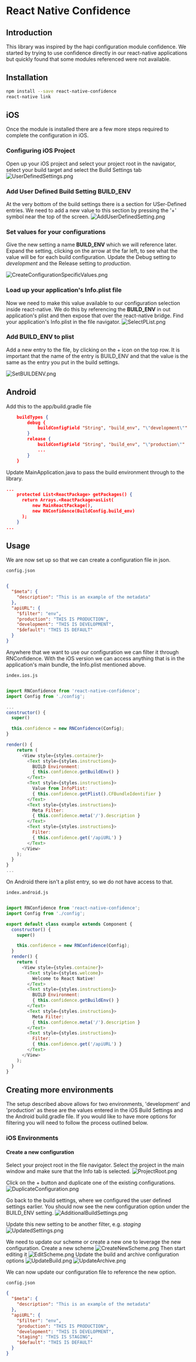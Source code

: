# React Native Confidence

## Introduction

This library was inspired by the hapi configuration module confidence.
We started by trying to use confidence directly in our react-native applications but quickly found that some modules referenced were not available.

## Installation

```bash
npm install --save react-native-confidence
react-native link
```

## iOS

Once the module is installed there are a few more steps required to complete the configuration in iOS.

### Configuring iOS Project

Open up your iOS project and select your project root in the navigator, select your build target and select the Build Settings tab
![UserDefinedSettings.png](./assets/UserDefinedSettings.png)

### Add User Defined Build Setting BUILD_ENV

At the very bottom of the build settings there is a section for USer-Defined entries.
We need to add a new value to this section by pressing the '+' symbol near the top of the screen.
![AddUserDefinedSetting.png](./assets/AddUserDefinedSetting.png)

### Set values for your configurations

Give the new setting a name **BUILD_ENV** which we will reference later.
Expand the setting, clicking on the arrow at the far left, to see what the value will be for each build configuration.
Update the Debug setting to _development_ and the Release setting to _production_. 

![CreateConfigurationSpecificValues.png](./assets/CreateConfigurationSpecificValues.png)

### Load up your application's Info.plist file

Now we need to make this value available to our configuration selection inside react-native.
We do this by referencing the **BUILD_ENV** in out application's plist and then expose that over the react-native bridge.
Find your application's Info.plist in the file navigator.
![SelectPList.png](./assets/SelectPList.png)

### Add BUILD_ENV to plist

Add a new entry to the file, by clicking on the + icon on the top row.
It is important that the name of the entry is BUILD_ENV and that the value is the same as the entry you put in the build settings.

![SetBUILDENV.png](./assets/SetBUILDENV.png)

## Android

Add this to the app/build.gradle file

```json
    buildTypes {
        debug {
            buildConfigField "String", "build_env", "\"development\""
        }
        release {
            buildConfigField "String", "build_env", "\"production\""
            ...
        }
    }
```

Update MainApplication.java to pass the build environment through to the library.

```json
...
    protected List<ReactPackage> getPackages() {
      return Arrays.<ReactPackage>asList(
          new MainReactPackage(),
          new RNConfidence(BuildConfig.build_env)
      );
    }
...
```

## Usage

We are now set up so that we can create a configuration file in json.

```config.json```

```json

{
  "$meta": {
    "description": "This is an example of the metadata"
  },
  "apiURL": {
    "$filter": "env",
    "production": "THIS IS PRODUCTION",
    "development": "THIS IS DEVELOPMENT",
    "$default": "THIS IS DEFAULT"
  }
}

```

Anywhere that we want to use our configuration we can filter it through RNConfidence.
With the iOS version we can access anything that is in the application's main bundle, the Info.plist mentioned above.

```index.ios.js```

```javascript

import RNConfidence from 'react-native-confidence';
import Config from './config';

...
constructor() {
  super()

  this.confidence = new RNConfidence(Config);
}

render() {
    return (
      <View style={styles.container}>
        <Text style={styles.instructions}>
          BUILD Environment: 
          { this.confidence.getBuildEnv() }
        </Text>
        <Text style={styles.instructions}>
          Value from InfoPlist: 
          { this.confidence.getPlist().CFBundleIdentifier }
        </Text>
        <Text style={styles.instructions}>
          Meta Filter: 
          { this.confidence.meta('/').description }
        </Text>
        <Text style={styles.instructions}>
          Filter: 
          { this.confidence.get('/apiURL') }
        </Text>
      </View>
    );
  }
}
...
```

On Android there isn't a plist entry, so we do not have access to that. 

```index.android.js```

```javascript

import RNConfidence from 'react-native-confidence';
import Config from './config'; 

export default class example extends Component {
  constructor() {
    super()

    this.confidence = new RNConfidence(Config);
  }
  render() {
    return (
      <View style={styles.container}>
        <Text style={styles.welcome}>
          Welcome to React Native!
        </Text>
        <Text style={styles.instructions}>
          BUILD Environment: 
          { this.confidence.getBuildEnv() }
        </Text>
        <Text style={styles.instructions}>
          Meta Filter: 
          { this.confidence.meta('/').description }
        </Text>
        <Text style={styles.instructions}>
          Filter: 
          { this.confidence.get('/apiURL') }
        </Text>
      </View>
    );
  }
}

```

## Creating more environments

The setup described above allows for two environments, 'development' and 'production' as these are the values entered in the iOS Build Settings and the Android build.gradle file.
If you would like to have more options for filtering you will need to follow the process outlined below.

### iOS Environments

#### Create a new configuration

Select your project root in the file navigator.
Select the project in the main window and make sure that the Info tab is selected.
![ProjectRoot.png](./assets/ProjectRoot.png)

Click on the + button and duplicate one of the existing configurations.
![DuplicateConfiguration.png](./assets/DuplicateConfiguration.png)

Go back to the build settings, where we configured the user defined settings earlier.
You should now see the new configuration option under the BUILD_ENV setting.
![AdditionalBuildSettings.png](./assets/AdditionalBuildSettings.png)

Update this new setting to be another filter, e.g. _staging_
![UpdatedSettings.png](./assets/UpdatedSettings.png)

We need to update our scheme or create a new one to leverage the new configuration.
Create a new scheme
![CreateNewScheme.png](./assets/CreateNewScheme.png)
Then start editing it
![EditScheme.png](./assets/EditScheme.png)
Update the build and archive configuration options
![UpdateBuild.png](./assets/UpdateBuild.png)
![UpdateArchive.png](./assets/UpdateArchive.png)

We can now update our configuration file to reference the new option.

```config.json```

```json
{
  "$meta": {
    "description": "This is an example of the metadata"
  },
  "apiURL": {
    "$filter": "env",
    "production": "THIS IS PRODUCTION",
    "development": "THIS IS DEVELOPMENT",
    "staging": "THIS IS STAGING",
    "$default": "THIS IS DEFAULT"
  }
}
```